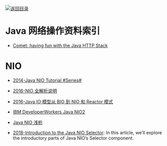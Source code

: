 [![返回目录](https://user-images.githubusercontent.com/5803001/38079637-ff0abcf0-3371-11e8-9b76-ad651620afc7.jpg)](https://github.com/wx-chevalier/Awesome-Lists)

# Java 网络操作资料索引

- [Comet: having fun with the Java HTTP Stack](http://6me.us/AB7)

# NIO

- [2014-Java NIO Tutorial #Series#](http://tutorials.jenkov.com/java-nio/index.html)

* [2016-NIO 全解析说明](http://zoeminghong.github.io/2016/06/12/nio20160612/)

- [2016-Java IO 模型从 BIO 到 NIO 和 Reactor 模式](http://www.jasongj.com/java/nio_reactor/)

* [IBM DeveloperWorkers Java NIO2](https://www.ibm.com/developerworks/cn/java/j-nio2-1/)

* [Java NIO 浅析](https://zhuanlan.zhihu.com/p/23488863)

- [2018-Introduction to the Java NIO Selector](http://www.baeldung.com/java-nio-selector): In this article, we’ll explore the introductory parts of Java NIO’s Selector component.
